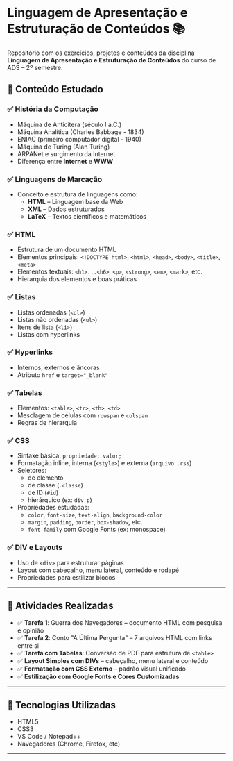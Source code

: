 # Linguagem de Apresentação e Estruturação de Conteúdos 📚

Repositório com os exercícios, projetos e conteúdos da disciplina **Linguagem de Apresentação e Estruturação de Conteúdos** do curso de ADS – 2º semestre.

## 🧠 Conteúdo Estudado

### ✅ História da Computação
- Máquina de Anticítera (século I a.C.)
- Máquina Analítica (Charles Babbage - 1834)
- ENIAC (primeiro computador digital - 1940)
- Máquina de Turing (Alan Turing)
- ARPANet e surgimento da Internet
- Diferença entre **Internet** e **WWW**

### ✅ Linguagens de Marcação
- Conceito e estrutura de linguagens como:
  - **HTML** – Linguagem base da Web
  - **XML** – Dados estruturados
  - **LaTeX** – Textos científicos e matemáticos

### ✅ HTML
- Estrutura de um documento HTML
- Elementos principais: `<!DOCTYPE html>`, `<html>`, `<head>`, `<body>`, `<title>`, `<meta>`
- Elementos textuais: `<h1>...<h6>`, `<p>`, `<strong>`, `<em>`, `<mark>`, etc.
- Hierarquia dos elementos e boas práticas

### ✅ Listas
- Listas ordenadas (`<ol>`)
- Listas não ordenadas (`<ul>`)
- Itens de lista (`<li>`)
- Listas com hyperlinks

### ✅ Hyperlinks
- Internos, externos e âncoras
- Atributo `href` e `target="_blank"`

### ✅ Tabelas
- Elementos: `<table>`, `<tr>`, `<th>`, `<td>`
- Mesclagem de células com `rowspan` e `colspan`
- Regras de hierarquia

### ✅ CSS
- Sintaxe básica: `propriedade: valor;`
- Formatação inline, interna (`<style>`) e externa (`arquivo .css`)
- Seletores:
  - de elemento
  - de classe (`.classe`)
  - de ID (`#id`)
  - hierárquico (ex: `div p`)
- Propriedades estudadas:
  - `color`, `font-size`, `text-align`, `background-color`
  - `margin`, `padding`, `border`, `box-shadow`, etc.
  - `font-family` com Google Fonts (ex: monospace)

### ✅ DIV e Layouts
- Uso de `<div>` para estruturar páginas
- Layout com cabeçalho, menu lateral, conteúdo e rodapé
- Propriedades para estilizar blocos

---

## 📝 Atividades Realizadas

- ✅ **Tarefa 1**: Guerra dos Navegadores – documento HTML com pesquisa e opinião
- ✅ **Tarefa 2**: Conto "A Última Pergunta" – 7 arquivos HTML com links entre si
- ✅ **Tarefa com Tabelas**: Conversão de PDF para estrutura de `<table>`
- ✅ **Layout Simples com DIVs** – cabeçalho, menu lateral e conteúdo
- ✅ **Formatação com CSS Externo** – padrão visual unificado
- ✅ **Estilização com Google Fonts e Cores Customizadas**

---

## 🚀 Tecnologias Utilizadas

- HTML5
- CSS3
- VS Code / Notepad++
- Navegadores (Chrome, Firefox, etc)

---